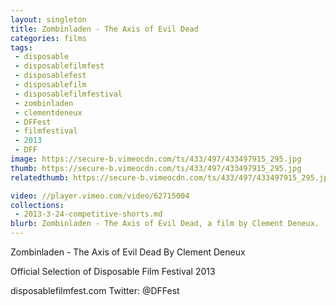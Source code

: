 ```yaml
---
layout: singleton
title: Zombinladen - The Axis of Evil Dead
categories: films
tags:
 - disposable
 - disposablefilmfest
 - disposablefest
 - disposablefilm
 - disposablefilmfestival
 - zombinladen
 - clementdeneux
 - DFFest
 - filmfestival
 - 2013
 - DFF
image: https://secure-b.vimeocdn.com/ts/433/497/433497915_295.jpg
thumb: https://secure-b.vimeocdn.com/ts/433/497/433497915_295.jpg
relatedthumb: https://secure-b.vimeocdn.com/ts/433/497/433497915_295.jpg

video: //player.vimeo.com/video/62715004
collections:
 - 2013-3-24-competitive-shorts.md
blurb: Zombinladen - The Axis of Evil Dead, a film by Clement Deneux.
---
```


Zombinladen - The Axis of Evil Dead
By Clement Deneux

Official Selection of Disposable Film Festival 2013

disposablefilmfest.com
Twitter: @DFFest